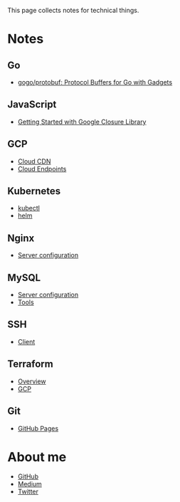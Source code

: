 This page collects notes for technical things.

Notes
====

Go
----
- [gogo/protobuf: Protocol Buffers for Go with Gadgets](./docs/golang/gogoprotobuf)

JavaScript
----
- [Getting Started with Google Closure Library](./docs/javascript/google-closure-library)


GCP
----
- [Cloud CDN](./docs/gcp/cloud_cdn)
- [Cloud Endpoints](./docs/gcp/cloud_endpoints)


Kubernetes
---
- [kubectl](./docs/kubernetes/kubectl)
- [helm](./docs/kubernetes/helm/client)


Nginx
---
- [Server configuration](./docs/nginx/server_config)

MySQL
----
- [Server configuration](./docs/mysql/server_config)
- [Tools](./docs/mysql/tools)

SSH
----
- [Client](./docs/ssh/client)


Terraform
----
- [Overview](./docs/terraform/overview)
- [GCP](./docs/terraform/gcp)


Git
----
- [GitHub Pages](./docs/git/github_pages)

About me
====
- [GitHub](https://github.com/at-ishikawa)
- [Medium](https://medium.com/@at_ishikawa)
- [Twitter](https://twitter.com/at_ishikawa)

